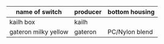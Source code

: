 |name of switch|producer|bottom housing|
| ---- | ---- | ---- |
|kailh box|kailh||
|gateron milky yellow|gateron|PC/Nylon blend|
